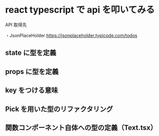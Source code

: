 # react typescript で api を叩いてみる

API 取得先

・JsonPlaceHolder
https://jsonplaceholder.typicode.com/todos

## state に型を定義

## props に型を定義

## key をつける意味

## Pick を用いた型のリファクタリング

## 関数コンポーネント自体への型の定義（Text.tsx）
